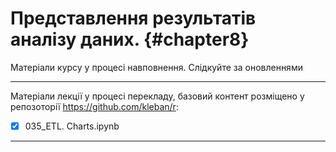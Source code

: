 # Представлення результатів аналізу даних. {#chapter8}

<div class="alert alert-danger">
<i class="far fa-bell fa-alert fa-2x"></i>
Матеріали курсу у процесі навповнення. Слідкуйте за оновленнями
</div>

---

Матеріали лекції у процесі перекладу, базовий контент розміщено у репозоторії https://github.com/kleban/r:

- [x] 035_ETL. Charts.ipynb

---
